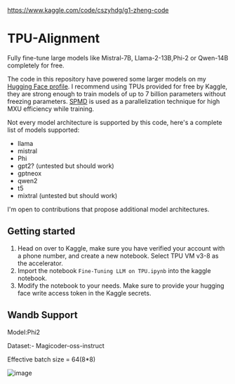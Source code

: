 https://www.kaggle.com/code/cszyhdg/g1-zheng-code

# TPU-Alignment
Fully fine-tune large models like Mistral-7B, Llama-2-13B,Phi-2 or Qwen-14B completely for free.

The code in this repository have powered some larger models on my [Hugging Face profile](https://huggingface.co/Locutusque). I recommend using TPUs provided for free by Kaggle, they are strong enough to train models of up to 7 billion parameters without freezing parameters. [SPMD](https://pytorch.org/xla/release/2.1/index.html#pytorch-xla-spmd-user-guide) is used as a parallelization technique for high MXU efficiency while training.

Not every model architecture is supported by this code, here's a complete list of models supported:
- llama
- mistral
- Phi
- gpt2? (untested but should work)
- gptneox
- qwen2
- t5
- mixtral (untested but should work)

I'm open to contributions that propose additional model architectures.

## Getting started
1. Head on over to Kaggle, make sure you have verified your account with a phone number, and create a new notebook. Select TPU VM v3-8 as the accelerator.
2. Import the notebook ```Fine-Tuning LLM on TPU.ipynb``` into the kaggle notebook.
3. Modify the notebook to your needs. Make sure to provide your hugging face write access token in the Kaggle secrets.


## Wandb Support

Model:Phi2


Dataset:- Magicoder-oss-instruct


Effective batch size = 64(8*8)


![image](https://github.com/IsNoobgrammer/TPU-Alignment/assets/112808251/cffd34e0-f9eb-4f69-9c37-f0f1d59f1b11)
